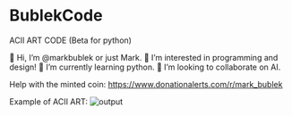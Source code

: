 # BublekCode
ACII ART CODE (Beta for python)

👋 Hi, I’m @markbublek or just Mark.
👀 I’m interested in programming and design!
🌱 I’m currently learning python.
💞️ I’m looking to collaborate on AI.

Help with the minted coin: https://www.donationalerts.com/r/mark_bublek

Example of ACII ART: ![output](https://user-images.githubusercontent.com/76229334/112767952-2a6ce700-9022-11eb-9b79-6122f1c48d58.png)
